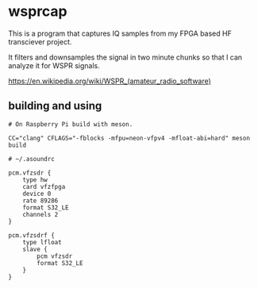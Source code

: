 # wsprcap

This is a program that captures IQ samples from my FPGA based HF transciever project.

It filters and downsamples the signal in two minute chunks so that I can analyze it for WSPR signals.

https://en.wikipedia.org/wiki/WSPR_(amateur_radio_software)


## building and using

```
# On Raspberry Pi build with meson.

CC="clang" CFLAGS="-fblocks -mfpu=neon-vfpv4 -mfloat-abi=hard" meson build
```

```
# ~/.asoundrc

pcm.vfzsdr {
    type hw
    card vfzfpga
    device 0
    rate 89286
    format S32_LE
    channels 2
}

pcm.vfzsdrf {
    type lfloat
    slave {
        pcm vfzsdr
        format S32_LE
    }
}
```
